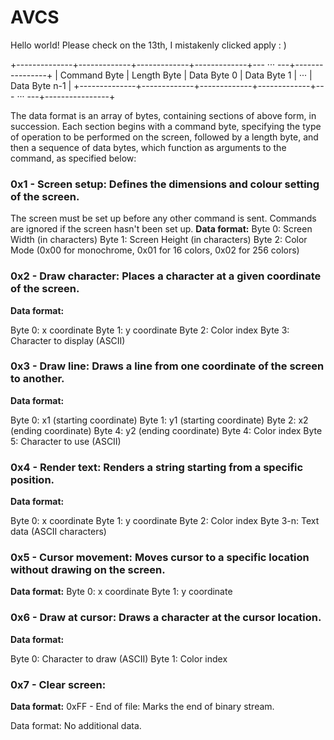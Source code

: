 
# AVCS

Hello world!
Please check on the 13th, I mistakenly clicked apply : )


+--------------+-------------+-------------+-------------+--- ··· ---+----------------+
| Command Byte | Length Byte | Data Byte 0 | Data Byte 1 |    ···    |  Data Byte n-1 |
+--------------+-------------+-------------+-------------+--- ··· ---+----------------+


The data format is an array of bytes, containing sections of above form, in succession. Each section begins with a command byte, specifying the type of operation to be performed on the screen, followed by a length byte, and then a sequence of data bytes, which function as arguments to the command, as specified below:

### 0x1 - Screen setup: Defines the dimensions and colour setting of the screen.
The screen must be set up before any other command is sent. Commands are ignored if the screen hasn't been set up.
**Data format:**
Byte 0: Screen Width (in characters)
Byte 1: Screen Height (in characters)
Byte 2: Color Mode (0x00 for monochrome, 0x01 for 16 colors, 0x02 for 256 colors)

### 0x2 - Draw character: Places a character at a given coordinate of the screen.
**Data format:**

Byte 0: x coordinate
Byte 1: y coordinate
Byte 2: Color index
Byte 3: Character to display (ASCII)

### 0x3 - Draw line: Draws a line from one coordinate of the screen to another.
**Data format:**

Byte 0: x1 (starting coordinate)
Byte 1: y1 (starting coordinate)
Byte 2: x2 (ending coordinate) Byte 4: y2 (ending coordinate)
Byte 4: Color index
Byte 5: Character to use (ASCII)

### 0x4 - Render text: Renders a string starting from a specific position.
**Data format:**

Byte 0: x coordinate
Byte 1: y coordinate
Byte 2: Color index
Byte 3-n: Text data (ASCII characters)

### 0x5 - Cursor movement: Moves cursor to a specific location without drawing on the screen.
**Data format:**
Byte 0: x coordinate
Byte 1: y coordinate

### 0x6 - Draw at cursor: Draws a character at the cursor location.
**Data format:**

Byte 0: Character to draw (ASCII)
Byte 1: Color index

### 0x7 - Clear screen:
**Data format:**
0xFF - End of file: Marks the end of binary stream.

Data format: No additional data.
